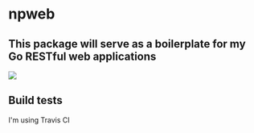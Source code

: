 # npweb

## This package will serve as a boilerplate for my Go RESTful web applications

<img src='https://travis-ci.com/nisargap/npweb.svg?token=VEszgfpPwPQFHzYfupsX&branch=master'>

## Build tests
I'm using Travis CI
